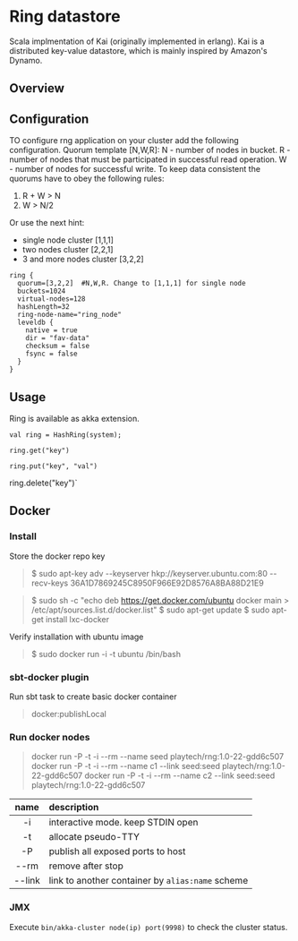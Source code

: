 Ring datastore
===

Scala implmentation of Kai (originally implemented in erlang).
Kai is a distributed key-value datastore, which is mainly inspired
by Amazon's Dynamo.

## Overview


## Configuration
TO configure rng application on your cluster add the following configuration.
Quorum template [N,W,R]: N - number of nodes in bucket. R - number of nodes that must  be participated in successful read operation.
W - number of nodes for successful write.
To keep data consistent the quorums have to obey the following rules:
1. R + W > N
2. W > N/2

Or use the next hint:
* single node cluster [1,1,1]
* two nodes cluster [2,2,1]
* 3 and more nodes cluster [3,2,2]

```
ring {
  quorum=[3,2,2]  #N,W,R. Change to [1,1,1] for single node
  buckets=1024
  virtual-nodes=128
  hashLength=32
  ring-node-name="ring_node"
  leveldb {
    native = true
    dir = "fav-data"
    checksum = false
    fsync = false
  }
}
```



## Usage

Ring is available as akka extension.

`val ring = HashRing(system);`

`ring.get("key")`

`ring.put("key", "val")`

ring.delete("key")`



## Docker

### Install
Store the docker repo key

  > $ sudo apt-key adv --keyserver hkp://keyserver.ubuntu.com:80 --recv-keys 36A1D7869245C8950F966E92D8576A8BA88D21E9

  > $ sudo sh -c "echo deb https://get.docker.com/ubuntu docker main > /etc/apt/sources.list.d/docker.list"
  > $ sudo apt-get update
  > $ sudo apt-get install lxc-docker

Verify installation with ubuntu image

  > $ sudo docker run -i -t ubuntu /bin/bash

### sbt-docker plugin

Run sbt task to create basic docker container

  > docker:publishLocal

### Run docker nodes

  > docker run -P -t -i --rm --name seed playtech/rng:1.0-22-gdd6c507
  > docker run -P -t -i --rm --name c1 --link seed:seed playtech/rng:1.0-22-gdd6c507
  > docker run -P -t -i --rm --name c2 --link seed:seed playtech/rng:1.0-22-gdd6c507
  
| name    | description
| :-----: | :---------------------------------
| -i      | interactive mode. keep STDIN open
| -t      | allocate pseudo-TTY
| -P      | publish all exposed ports to host
| --rm    | remove after stop
| --link  | link to another container by `alias:name` scheme

### JMX

Execute `bin/akka-cluster node(ip) port(9998)` to check the cluster status.